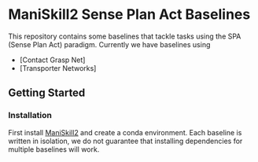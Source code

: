 # ManiSkill2 Sense Plan Act Baselines

This repository contains some baselines that tackle tasks using the SPA (Sense Plan Act) paradigm. Currently we have baselines using

- [Contact Grasp Net]
- [Transporter Networks]

## Getting Started

### Installation

First install [ManiSkill2](https://github.com/haosulab/ManiSkill2) and create a conda environment. Each baseline is written in isolation, we do not guarantee that installing dependencies for multiple baselines will work.